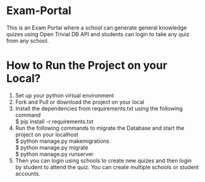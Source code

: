 # Exam-Portal
This is an Exam Portal where a school can generate general knowledge quizes using Open Trivial DB API and students can login to take any quiz from any school.

# How to Run the Project on your Local?
1. Set up your python virtual environment
2. Fork and Pull or download the project on your local
3. Install the dependencies from requirements.txt using the following command \
  $ pip install -r requirements.txt
4. Run the following commands to migrate the Database and start the project on your localhost \
  $ python manage.py makemigrations \
  $ python manage.py migrate \
  $ python manage.py runserver
5. Then you can login using schools to create new quizes and then login by student to attend the quiz. You can create multiple schools or student accounts.